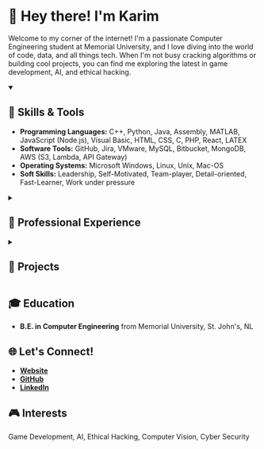 # 👋 Hey there! I'm Karim 

Welcome to my corner of the internet! I'm a passionate Computer Engineering student at Memorial University, and I love diving into the world of code, data, and all things tech. When I'm not busy cracking algorithms or building cool projects, you can find me exploring the latest in game development, AI, and ethical hacking.
<!-- TO DO: add more details about me later -->
<details open>
  <summary><h2>🚀 Skills & Tools</h2></summary>
  
  - **Programming Languages:** C++, Python, Java, Assembly, MATLAB, JavaScript (Node.js), Visual Basic, HTML, CSS, C, PHP, React, LATEX
  - **Software Tools:** GitHub, Jira, VMware, MySQL, Bitbucket, MongoDB, AWS (S3, Lambda, API Gateway)
  - **Operating Systems:** Microsoft Windows, Linux, Unix, Mac-OS
  - **Soft Skills:** Leadership, Self-Motivated, Team-player, Detail-oriented, Fast-Learner, Work under pressure
</details>

<details>
  <summary><h2>💼 Professional Experience</h2></summary>
  
  - **Data Analyst at J.D. Irving:** Enhanced efficiency and reduced downtime in paper mills, developed data-driven web applications and dashboards.
  - **Software Developer & Team Lead at STEM World:** Built robotic kits, developed a web registration system, and created a machine vision model for a mobile adaptation of Google’s quick draw game.
  - **Data Analyst at Marine Institute:** Analyzed passenger behavior during evacuation emergencies on ships and created a new database using AutoCAD.
</details>

<details>
  <summary><h2>🌟 Projects</h2></summary>
  
  - **The Social Network:** Created a social network using data structures and algorithms, outputting data to CSV files.
  - **Sub-marine Robot Project:** Developed embedded system communication, implemented control GUI, and designed logic for a robot to solve a maze.
  - **Paradigm Hyperloop:** Architected object-oriented codebase for vehicle embedded systems, wrote drivers for custom PCBs, and developed a Python tool to automate data organization.
</details>

## 🎓 Education
- **B.E. in Computer Engineering** from Memorial University, St. John's, NL

## 🌐 Let's Connect!
- **[Website](#)**
- **[GitHub](#https://github.com/KarimAL-Shamy)**
- **[LinkedIn](https://www.linkedin.com/in/karim-hassan-ab6860188)**

## 🎮 Interests
Game Development, AI, Ethical Hacking, Computer Vision, Cyber Security


<!--
**KarimAL-Shamy/KarimAL-Shamy** is a ✨ _special_ ✨ repository because its `README.md` (this file) appears on your GitHub profile.

Here are some ideas to get you started:

- 🔭 I’m currently working on ...
- 🌱 I’m currently learning ...
- 👯 I’m looking to collaborate on ...
- 🤔 I’m looking for help with ...
- 💬 Ask me about ...
- 📫 How to reach me: ...
- 😄 Pronouns: ...
- ⚡ Fun fact: ...
-->

